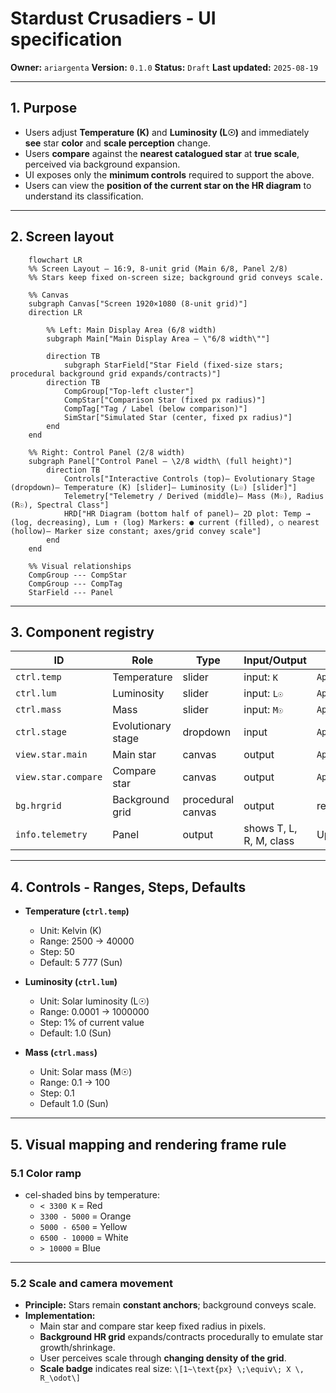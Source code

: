 ﻿# Stardust Crusadiers - UI specification

**Owner:** `ariargenta`
**Version:** `0.1.0`
**Status:** `Draft`
**Last updated:** `2025-08-19`

---

## 1. Purpose
- Users adjust **Temperature (K)** and **Luminosity (L☉)** and immediately **see** star **color** and **scale perception** change.
- Users **compare** against the **nearest catalogued star** at **true scale**, perceived via background expansion.
- UI exposes only the **minimum controls** required to support the above.
- Users can view the **position of the current star on the HR diagram** to understand its classification.

---

## 2. Screen layout
```mermaid
    flowchart LR
    %% Screen Layout — 16:9, 8-unit grid (Main 6/8, Panel 2/8)
    %% Stars keep fixed on-screen size; background grid conveys scale.

    %% Canvas
    subgraph Canvas["Screen 1920×1080 (8-unit grid)"]
    direction LR

        %% Left: Main Display Area (6/8 width)
        subgraph Main["Main Display Area — \"6/8 width\""]
    
        direction TB
            subgraph StarField["Star Field (fixed-size stars; procedural background grid expands/contracts)"]
        direction TB
            CompGroup["Top-left cluster"]
            CompStar["Comparison Star (fixed px radius)"]
            CompTag["Tag / Label (below comparison)"]
            SimStar["Simulated Star (center, fixed px radius)"]
        end
    end

    %% Right: Control Panel (2/8 width)
    subgraph Panel["Control Panel — \2/8 width\ (full height)"]
        direction TB
            Controls["Interactive Controls (top)— Evolutionary Stage (dropdown)— Temperature (K) [slider]— Luminosity (L☉) [slider]"]
            Telemetry["Telemetry / Derived (middle)— Mass (M☉), Radius (R☉), Spectral Class"]
            HRD["HR Diagram (bottom half of panel)— 2D plot: Temp → (log, decreasing), Lum ↑ (log) Markers: ● current (filled), ○ nearest (hollow)— Marker size constant; axes/grid convey scale"]
        end
    end

    %% Visual relationships
    CompGroup --- CompStar
    CompGroup --- CompTag
    StarField --- Panel
```

---

## 3. Component registry
| ID | Role | Type | Input/Output | Data binding | Notes |
|------|------|------|------|------|------|
| `ctrl.temp` | Temperature | slider | input: `K` | `AppState.params.temperatureK` | Range 2.5k–40k |
| `ctrl.lum` | Luminosity | slider | input: `L☉` | `AppState.params.luminosityLsol` | Range 1e-4–1e6 |
| `ctrl.mass` | Mass | slider | input: `M☉` | `AppState.params.mass` | Derived stage |
| `ctrl.stage` | Evolutionary stage | dropdown | input | `AppState.params.stage` | Main sequence, giant, dwarf |
| `view.star.main` | Main star | canvas | output | `AppState.derived` | Fixed pixel radius |
| `view.star.compare` | Compare star | canvas | output | `AppState.selection.nearest` | Fixed radius, proportional |
| `bg.hrgrid` | Background grid | procedural canvas | output | recomputes scale factor | Expands/contracts |
| `info.telemetry` | Panel | output | shows T, L, R, M, class | Updated dynamically |

---

## 4. Controls - Ranges, Steps, Defaults
- **Temperature (`ctrl.temp`)**
    - Unit: Kelvin (K)
    - Range: 2500 -> 40000
    - Step: 50
    - Default: 5 777 (Sun)

- **Luminosity (`ctrl.lum`)**
    - Unit: Solar luminosity (L☉)
    - Range: 0.0001 -> 1000000
    - Step: 1% of current value
    - Default: 1.0 (Sun)

- **Mass (`ctrl.mass`)**
    - Unit: Solar mass (M☉)
    - Range: 0.1 -> 100
    - Step: 0.1
    - Default 1.0 (Sun)

---

## 5. Visual mapping and rendering frame rule
### 5.1 Color ramp
- cel-shaded bins by temperature:
    - `< 3300 K` = Red
    - `3300 - 5000` = Orange
    - `5000 - 6500` = Yellow
    - `6500 - 10000` = White
    - `> 10000` = Blue

---

### 5.2 Scale and camera movement
- **Principle:** Stars remain **constant anchors**; background conveys scale.
- **Implementation:**
    - Main star and compare star keep fixed radius in pixels.
    - **Background HR grid** expands/contracts procedurally to emulate star growth/shrinkage.
    - User perceives scale through **changing density of the grid**.
    - **Scale badge** indicates real size: `\[1~\text{px} \;\equiv\; X \, R_\odot\]`